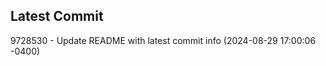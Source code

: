 
## Latest Commit
9728530 - Update README with latest commit info (2024-08-29 17:00:06 -0400) <Yunxi-Zhou>
